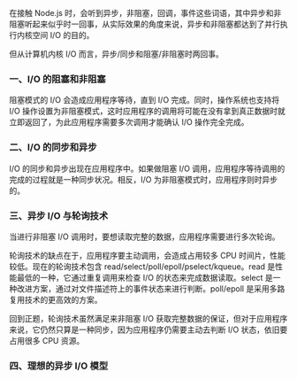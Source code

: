 
在接触 Node.js 时，会听到异步，非阻塞，回调，事件这些词语，其中异步和非阻塞听起来似乎时一回事，从实际效果的角度来说，异步和非阻塞都达到了并行执行内核空间 I/O 的目的。

但从计算机内核 I/O 而言，异步/同步和阻塞/非阻塞时两回事。

### 一、I/O 的阻塞和非阻塞

阻塞模式的 I/O 会造成应用程序等待，直到 I/O 完成。同时，操作系统也支持将 I/O 操作设置为非阻塞模式，这时应用程序的调用将可能在没有拿到真正数据时就立即返回了，为此应用程序需要多次调用才能确认 I/O 操作完全完成。

### 二、I/O 的同步和异步

I/O 的同步和异步出现在应用程序中。如果做阻塞 I/O 调用，应用程序等待调用的完成的过程就是一种同步状况。相反，I/O 为非阻塞模式时，应用程序则时异步的。

### 三、异步 I/O 与轮询技术

当进行非阻塞 I/O 调用时，要想读取完整的数据，应用程序需要进行多次轮询。

轮询技术的缺点在于，应用程序要主动调用，会造成占用较多 CPU 时间片，性能较低。现在的轮询技术包含 read/select/poll/epoll/pselect/kqueue。read 是性能最低的一种，它通过重复调用来检查 I/O 的状态来完成数据读取。select 是一种改进方案，通过对文件描述符上的事件状态来进行判断。poll/epoll 是采用多路复用技术的更高效的方案。

回到正题，轮询技术虽然满足来非阻塞 I/O 获取完整数据的保证，但对于应用程序来说，它仍然只算是一种同步，因为应用程序仍需要主动去判断 I/O 状态，依旧要占用很多 CPU 资源。


### 四、理想的异步 I/O 模型




